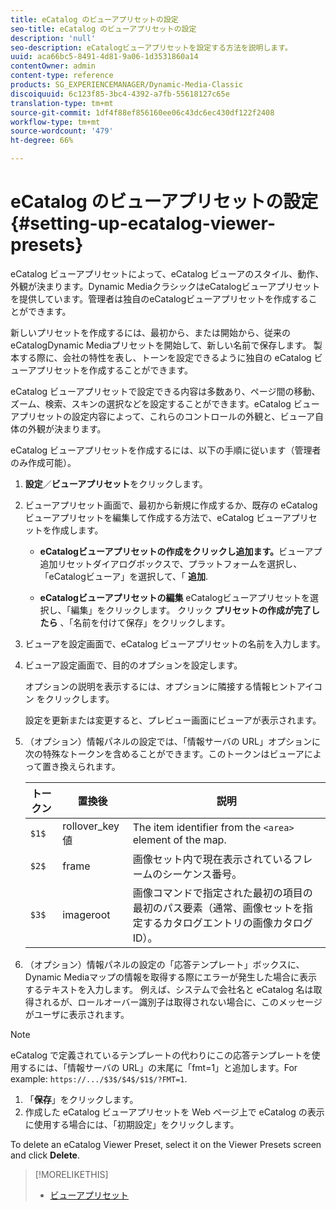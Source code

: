 ```yaml
---
title: eCatalog のビューアプリセットの設定
seo-title: eCatalog のビューアプリセットの設定
description: 'null'
seo-description: eCatalogビューアプリセットを設定する方法を説明します。
uuid: aca66bc5-8491-4d81-9a06-1d3531860a14
contentOwner: admin
content-type: reference
products: SG_EXPERIENCEMANAGER/Dynamic-Media-Classic
discoiquuid: 6c123f85-3bc4-4392-a7fb-55618127c65e
translation-type: tm+mt
source-git-commit: 1df4f88ef856160ee06c43dc6ec430df122f2408
workflow-type: tm+mt
source-wordcount: '479'
ht-degree: 66%

---
```



# eCatalog のビューアプリセットの設定{#setting-up-ecatalog-viewer-presets}

eCatalog ビューアプリセットによって、eCatalog ビューアのスタイル、動作、外観が決まります。Dynamic MediaクラシックはeCatalogビューアプリセットを提供しています。管理者は独自のeCatalogビューアプリセットを作成することができます。

新しいプリセットを作成するには、最初から、または開始から、従来のeCatalogDynamic Mediaプリセットを開始して、新しい名前で保存します。 製本する際に、会社の特性を表し、トーンを設定できるように独自の eCatalog ビューアプリセットを作成することができます。

eCatalog ビューアプリセットで設定できる内容は多数あり、ページ間の移動、ズーム、検索、スキンの選択などを設定することができます。eCatalog ビューアプリセットの設定内容によって、これらのコントロールの外観と、ビューア自体の外観が決まります。

eCatalog ビューアプリセットを作成するには、以下の手順に従います（管理者のみ作成可能）。

1. **設定**／**ビューアプリセット**&#x200B;をクリックします。
1. ビューアプリセット画面で、最初から新規に作成するか、既存の eCatalog ビューアプリセットを編集して作成する方法で、eCatalog ビューアプリセットを作成します。

   * **eCatalogビューアプリセットの作成をクリックし追加ます。**&#x200B;ビューアプ追加リセットダイアログボックスで、プラットフォームを選択し、「eCatalogビューア」を選択して、「 
**追加**.

   * **eCatalogビューアプリセットの編集** eCatalogビューアプリセットを選択し、「編集」をクリックします。 クリック 
**プリセットの作成が完了したら** 、「名前を付けて保存」をクリックします。

1. ビューアを設定画面で、eCatalog ビューアプリセットの名前を入力します。
1. ビューア設定画面で、目的のオプションを設定します。

   オプションの説明を表示するには、オプションに隣接する情報ヒントアイコン  をクリックします。

   設定を更新または変更すると、プレビュー画面にビューアが表示されます。

1. （オプション）情報パネルの設定では、「情報サーバの URL」オプションに次の特殊なトークンを含めることができます。このトークンはビューアによって置き換えられます。

   | トークン | 置換後 | 説明 |
   |--- |--- |--- |
   | `$1$` | rollover_key 値 | The item identifier from the `<area>` element of the map. |
   | `$2$` | frame | 画像セット内で現在表示されているフレームのシーケンス番号。 |
   | `$3$` | imageroot | 画像コマンドで指定された最初の項目の最初のパス要素（通常、画像セットを指定するカタログエントリの画像カタログ ID）。 |

1. （オプション）情報パネルの設定の「応答テンプレート」ボックスに、Dynamic Mediaマップの情報を取得する際にエラーが発生した場合に表示するテキストを入力します。 例えば、システムで会社名と eCatalog 名は取得されるが、ロールオーバー識別子は取得されない場合に、このメッセージがユーザに表示されます。

>[!NOTE]
>
>eCatalog で定義されているテンプレートの代わりにこの応答テンプレートを使用するには、「情報サーバの URL」の末尾に「fmt=1」と追加します。For example: `https://.../$3$/$4$/$1$/?FMT=1`.

1. 「**保存**」をクリックします。
1. 作成した eCatalog ビューアプリセットを Web ページ上で eCatalog の表示に使用する場合には、「初期設定」をクリックします。

To delete an eCatalog Viewer Preset, select it on the Viewer Presets screen and click **Delete**.

>[!MORELIKETHIS]
>
>* [ビューアプリセット](application-setup.md#viewer_presets)


